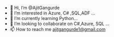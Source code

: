 - 👋 Hi, I’m @AjitGangurde
- 👀 I’m interested in Azure, C# ,SQL,ADF ...
- 🌱 I’m currently learning Python...
- 💞️ I’m looking to collaborate on C#,Azure, SQL ...
- 📫 How to reach me ajitgangurde1@gmail.com

<!---
AjitGangurde/AjitGangurde is a ✨ special ✨ repository because its `README.md` (this file) appears on your GitHub profile.
You can click the Preview link to take a look at your changes.
--->
